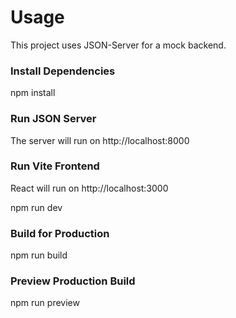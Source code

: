 # Usage 

This project uses JSON-Server for a mock backend.

### Install Dependencies

npm install

### Run JSON Server

The server will run on http://localhost:8000

### Run Vite Frontend

React will run on http://localhost:3000

npm run dev

 ### Build for Production 

 npm run build 

 ### Preview Production Build 

 npm run preview 